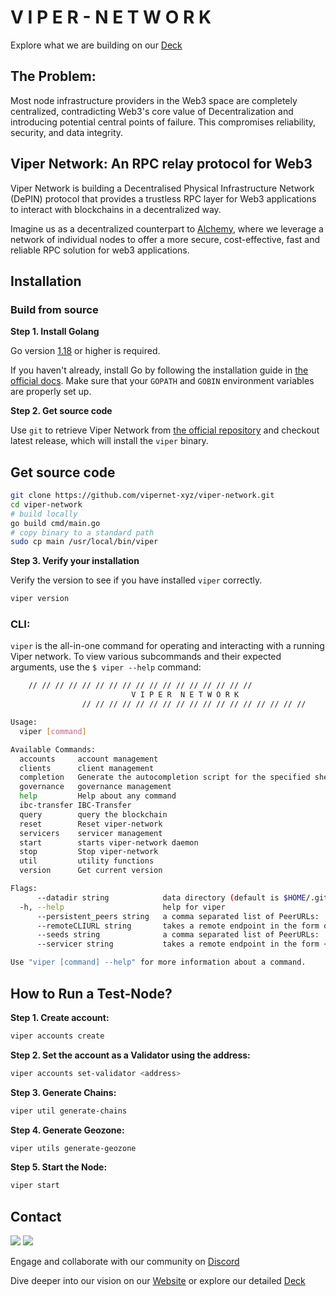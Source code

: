 
# V I P E R  -  N E T W O R K

Explore what we are building on our [Deck](https://pitchdeck.hypermatic.com/slides/lnsc44r427645/?token=SWoyU1o4NE8xdXgwISU=)

## The Problem:

Most node infrastructure providers in the Web3 space are completely centralized, contradicting Web3's core value of Decentralization and introducing potential central points of failure. This compromises reliability, security, and data integrity.

## Viper Network: An RPC relay protocol for Web3

Viper Network is building a Decentralised Physical Infrastructure Network (DePIN) protocol that provides a trustless RPC layer for Web3 applications to interact with blockchains in a decentralized way.

Imagine us as a decentralized counterpart to [Alchemy](https://www.alchemy.com/), where we leverage a network of individual nodes to offer a more secure, cost-effective, fast and reliable RPC solution for web3 applications.

## Installation

### Build from source

**Step 1. Install Golang**

Go version [1.18](https://go.dev/doc/go1.18) or higher is required.

If you haven't already, install Go by following the installation guide in [the official docs](https://golang.org/doc/install). Make sure that your `GOPATH` and `GOBIN` environment variables are properly set up.

**Step 2. Get source code**

Use `git` to retrieve Viper Network from [the official repository](https://github.com/vipernet-xyz/viper-network) and checkout latest release, which will install the `viper` binary.

## Get source code
```bash
git clone https://github.com/vipernet-xyz/viper-network.git
cd viper-network
# build locally
go build cmd/main.go
# copy binary to a standard path
sudo cp main /usr/local/bin/viper
```

**Step 3. Verify your installation**

Verify the version to see if you have installed `viper` correctly.

```bash
viper version
```

### CLI:

`viper` is the all-in-one command for operating and interacting with a running Viper network. To view various subcommands and their expected arguments, use the `$ viper --help` command:

```bash
    // // // // // // // // // // // // // // // // // 
                           V I P E R  N E T W O R K
                // // // // // // // // // // // // // // // // //

Usage:
  viper [command]

Available Commands:
  accounts     account management
  clients      client management
  completion   Generate the autocompletion script for the specified shell
  governance   governance management
  help         Help about any command
  ibc-transfer IBC-Transfer
  query        query the blockchain
  reset        Reset viper-network
  servicers    servicer management
  start        starts viper-network daemon
  stop         Stop viper-network
  util         utility functions
  version      Get current version

Flags:
      --datadir string            data directory (default is $HOME/.github.com/vipernet-xyz/viper-network/
  -h, --help                      help for viper
      --persistent_peers string   a comma separated list of PeerURLs: '<ID>@<IP>:<PORT>,<ID2>@<IP2>:<PORT>...<IDn>@<IPn>:<PORT>'
      --remoteCLIURL string       takes a remote endpoint in the form of <protocol>://<host> (uses RPC Port)
      --seeds string              a comma separated list of PeerURLs: '<ID>@<IP>:<PORT>,<ID2>@<IP2>:<PORT>...<IDn>@<IPn>:<PORT>'
      --servicer string           takes a remote endpoint in the form <protocol>://<host>:<port>

Use "viper [command] --help" for more information about a command.
```
## How to Run a Test-Node?

**Step 1. Create account:**
```bash
viper accounts create
```
**Step 2. Set the account as a Validator using the address:**
```bash 
viper accounts set-validator <address>
```
**Step 3. Generate Chains:**
```bash
viper util generate-chains
```
**Step 4. Generate Geozone:**
```bash
viper utils generate-geozone
```
**Step 5. Start the Node:**
```bash
viper start
```

## Contact

<div>
  <a  href="https://twitter.com/viper_network_" ><img src="https://img.shields.io/twitter/url/http/shields.io.svg?style=social"></a>
  <a href="https://t.me/vishruthsk"><img src="https://img.shields.io/badge/Telegram-blue.svg"></a>
</div>


Engage and collaborate with our community on [Discord](https://discord.gg/eBDYH4Zxek)

Dive deeper into our vision on our [Website](https://vipernet.xyz/) or explore our detailed [Deck](https://pitchdeck.hypermatic.com/slides/lnsc44r427645/?token=SWoyU1o4NE8xdXgwISU=)

